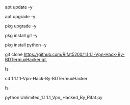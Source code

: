 apt update -y

apt upgrade -y

pkg upgrade -y

pkg install git -y

pkg install python -y

git clone https://github.com/Rifat5200/1.1.1.1-Vpn-Hack-By-BDTermuxHacker.git

ls

cd 1.1.1.1-Vpn-Hack-By-BDTermuxHacker

ls

python Unlimited_1.1.1.1_Vpn_Hacked_By_Rifat.py
